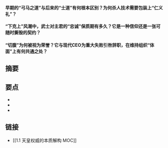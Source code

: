 #### 早期的“弓马之道”与后来的“士道”有何根本区别？为何杀人技术需要包装上“仁义礼”？


#### “下克上”风潮中，武士对主君的“忠诚”保质期有多久？它是一种信仰还是一张可随时撕毁的契约？


#### “切腹”为何被视为荣誉？它与现代CEO为重大失败引咎辞职，在维持组织“体面”上有何共通之处？


## 摘要


## 要点

- 
- 
- 

## 链接

- [[1.1 天皇权威的本质解构 MOC]]

